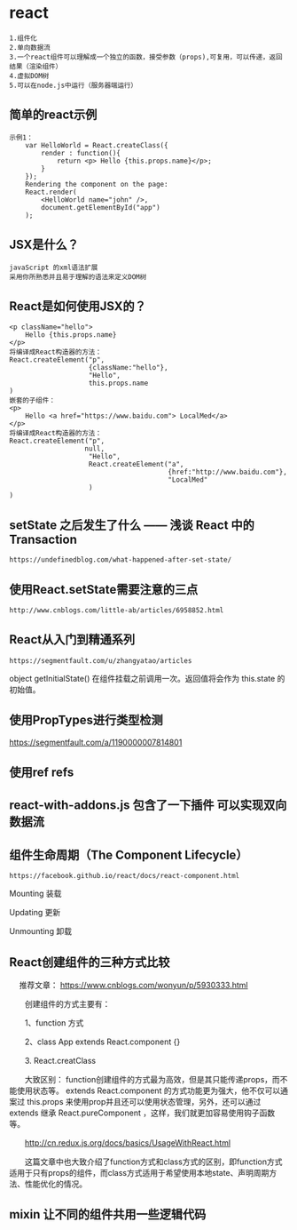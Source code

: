 
react
====

    1.组件化
    2.单向数据流
    3.一个react组件可以理解成一个独立的函数，接受参数（props),可复用，可以传递，返回结果（渲染组件）
    4.虚拟DOM树
    5.可以在node.js中运行（服务器端运行）

##  简单的react示例
    示例1：
        var HelloWorld = React.createClass({
            render : function(){
                return <p> Hello {this.props.name}</p>;
            }
        });
        Rendering the component on the page:
        React.render(
            <HelloWorld name="john" />,
            document.getElementById("app")
        );

##  JSX是什么？
    javaScript 的xml语法扩展
    采用你所熟悉并且易于理解的语法来定义DOM树

##  React是如何使用JSX的？

    <p className="hello">
        Hello {this.props.name}
    </p>
    将编译成React构造器的方法：
    React.createElement("p",
                        {className:"hello"},
                        "Hello",
                        this.props.name
    )
    嵌套的子组件：
    <p>
        Hello <a href="https://www.baidu.com"> LocalMed</a>
    </p>
    将编译成React构造器的方法：
    React.createElement("p",
                       null,
                        "Hello",
                        React.createElement("a",
                                            {href:"http://www.baidu.com"},
                                            "LocalMed"
                        )
    )

##  setState 之后发生了什么 —— 浅谈 React 中的 Transaction
    https://undefinedblog.com/what-happened-after-set-state/

##  使用React.setState需要注意的三点
    http://www.cnblogs.com/little-ab/articles/6958852.html

##  React从入门到精通系列
    https://segmentfault.com/u/zhangyatao/articles
    
object getInitialState()
在组件挂载之前调用一次。返回值将会作为 this.state 的初始值。


##  使用PropTypes进行类型检测
https://segmentfault.com/a/1190000007814801


## 使用ref refs

## react-with-addons.js 包含了一下插件 可以实现双向数据流


## 组件生命周期（The Component Lifecycle）

    https://facebook.github.io/react/docs/react-component.html

Mounting    装载

Updating    更新

Unmounting  卸载



##  React创建组件的三种方式比较
　  推荐文章： https://www.cnblogs.com/wonyun/p/5930333.html

　　创建组件的方式主要有：

　　1、function 方式

　　2、class App extends React.component {}

　　3.  React.creatClass 

　　大致区别： function创建组件的方式最为高效，但是其只能传递props，而不能使用状态等。
     extends React.component 的方式功能更为强大，他不仅可以通案过 this.props 来使用prop并且还可以使用状态管理，另外，还可以通过 extends 继承 React.pureComponent ，这样，我们就更加容易使用钩子函数等。

 

　　http://cn.redux.js.org/docs/basics/UsageWithReact.html

　　这篇文章中也大致介绍了function方式和class方式的区别，即function方式适用于只有props的组件，而class方式适用于希望使用本地state、声明周期方法、性能优化的情况。

 
## mixin  让不同的组件共用一些逻辑代码








